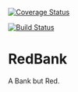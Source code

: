 [![Coverage Status](https://coveralls.io/repos/github/kiumarsj/redbank/badge.svg)](https://coveralls.io/github/kiumarsj/redbank)

[![Build Status](https://app.travis-ci.com/kiumarsj/redbank.svg?token=pui5A46sBT2P6BdsyxVQ&branch=main)](https://app.travis-ci.com/kiumarsj/redbank)

# RedBank

A Bank but Red.
